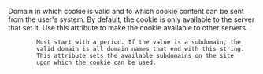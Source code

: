 Domain in which cookie is valid and to which cookie content
            can be sent from the user's system. By default, the cookie
            is only available to the server that set it. Use this
            attribute to make the cookie available to other servers.

            Must start with a period. If the value is a subdomain, the
            valid domain is all domain names that end with this string.
            This attribute sets the available subdomains on the site
            upon which the cookie can be used.